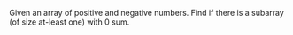 Given an array of positive and negative numbers. Find if there is a subarray (of size at-least one) with 0 sum.
